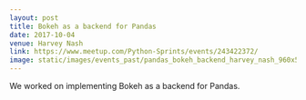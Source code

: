 ```yaml
---
layout: post
title: Bokeh as a backend for Pandas
date: 2017-10-04
venue: Harvey Nash
link: https://www.meetup.com/Python-Sprints/events/243422372/
image: static/images/events_past/pandas_bokeh_backend_harvey_nash_960x539px.jpeg
---
```


We worked on implementing Bokeh as a backend for Pandas.